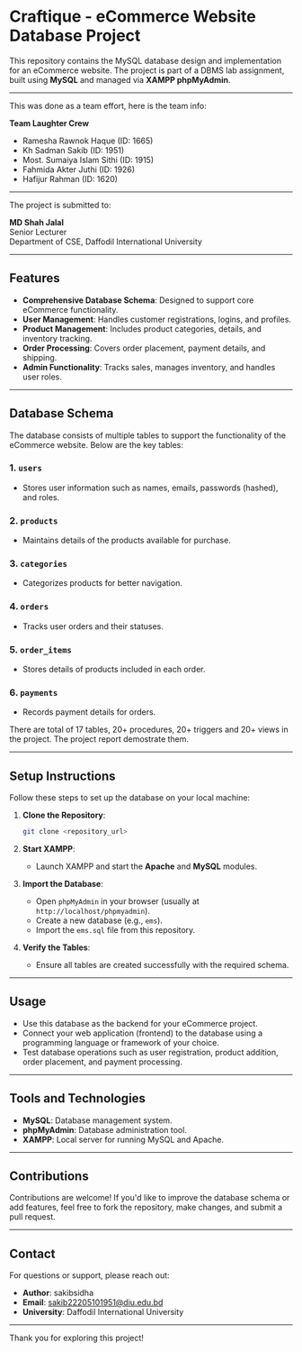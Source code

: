 # Craftique - eCommerce Website Database Project

This repository contains the MySQL database design and implementation for an eCommerce website. The project is part of a DBMS lab assignment, built using **MySQL** and managed via **XAMPP phpMyAdmin**.

---
This was done as a team effort, here is the team info:

**Team Laughter Crew**
- Ramesha Rawnok Haque (ID: 1665)
- Kh Sadman Sakib (ID: 1951)
- Most. Sumaiya Islam Sithi (ID: 1915)
- Fahmida Akter Juthi (ID: 1926)
- Hafijur Rahman (ID: 1620)

---

The project is submitted to:

**MD Shah Jalal**</br>
Senior Lecturer</br>
Department of CSE, Daffodil International University

---

## Features

- **Comprehensive Database Schema**: Designed to support core eCommerce functionality.
- **User Management**: Handles customer registrations, logins, and profiles.
- **Product Management**: Includes product categories, details, and inventory tracking.
- **Order Processing**: Covers order placement, payment details, and shipping.
- **Admin Functionality**: Tracks sales, manages inventory, and handles user roles.

---

## Database Schema

The database consists of multiple tables to support the functionality of the eCommerce website. Below are the key tables:

### 1. `users`
- Stores user information such as names, emails, passwords (hashed), and roles.

### 2. `products`
- Maintains details of the products available for purchase.

### 3. `categories`
- Categorizes products for better navigation.

### 4. `orders`
- Tracks user orders and their statuses.

### 5. `order_items`
- Stores details of products included in each order.

### 6. `payments`
- Records payment details for orders.

There are total of 17 tables, 20+ procedures, 20+ triggers and 20+ views in the project. The project report demostrate them.

---

## Setup Instructions

Follow these steps to set up the database on your local machine:

1. **Clone the Repository**:
   ```bash
   git clone <repository_url>
   ```

2. **Start XAMPP**:
   - Launch XAMPP and start the **Apache** and **MySQL** modules.

3. **Import the Database**:
   - Open `phpMyAdmin` in your browser (usually at `http://localhost/phpmyadmin`).
   - Create a new database (e.g., `ems`).
   - Import the `ems.sql` file from this repository.

4. **Verify the Tables**:
   - Ensure all tables are created successfully with the required schema.

---

## Usage

- Use this database as the backend for your eCommerce project.
- Connect your web application (frontend) to the database using a programming language or framework of your choice.
- Test database operations such as user registration, product addition, order placement, and payment processing.

---

## Tools and Technologies

- **MySQL**: Database management system.
- **phpMyAdmin**: Database administration tool.
- **XAMPP**: Local server for running MySQL and Apache.

---

## Contributions

Contributions are welcome! If you'd like to improve the database schema or add features, feel free to fork the repository, make changes, and submit a pull request.

---

## Contact

For questions or support, please reach out:

- **Author**: sakibsidha
- **Email**: sakib22205101951@diu.edu.bd
- **University**: Daffodil International University

---

Thank you for exploring this project!

